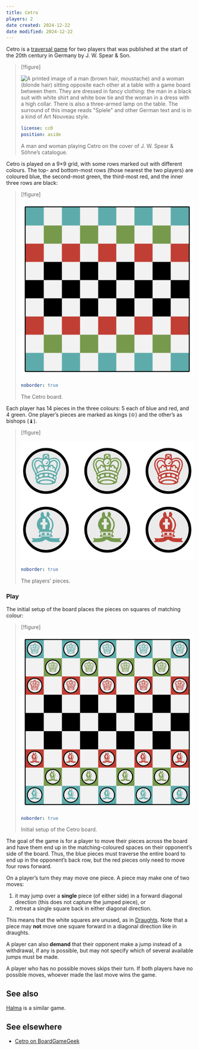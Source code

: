 ```yaml
---
title: Cetro
players: 2
date created: 2024-12-22
date modified: 2024-12-22
---
```


Cetro is a [traversal game](articles/families/traversal-games/traversal-games.md) for two players that was  published at the start of the 20th century in Germany by J. W. Spear & Son.

> [!figure]
>
> ![A printed image of a man (brown hair, moustache) and a woman (blonde hair) sitting opposite each other at a table with a game board between them. They are dressed in fancy clothing: the man in a black suit with white shirt and white bow tie and the woman in a dress with a high collar. There is also a three-armed lamp on the table. The surround of this image reads "Spiele" and other German text and is in a kind of Art Nouveau style.](games/cetro/J.W.Spear.jpg)
>
> ```yaml
> license: cc0
> position: aside
> ```
>
> A man and woman playing Cetro on the cover of J. W. Spear & Söhne’s catalogue.

Cetro is played on a 9×9 grid, with some rows marked out with different colours.
The top- and bottom-most rows (those nearest the two players) are coloured blue,
the second-most green, the third-most red, and the inner three rows are black:

> [!figure]
>
> ![](cetro_board.svg)
>
> ```yaml
> noborder: true
> ```
>
> The Cetro board.

Each player has 14 pieces in the three colours: 5 each of blue and red, and 4
green. One player’s pieces are marked as kings (&#x2654;) and the other’s as
bishops (&#x265D;).

> [!figure]
>
> ![](cetro_pieces.svg)
>
> ```yaml
> noborder: true
> ```
>
> The players’ pieces.

### Play

The initial setup of the board places the pieces on squares of matching colour:

> [!figure]
>
> ![](cetro_setup.svg)
>
> ```yaml
> noborder: true
> ```
>
> Initial setup of the Cetro board.

The goal of the game is for a player to move their pieces across the board and
have them end up in the matching-coloured spaces on their opponent’s side of the
board. Thus, the blue pieces must traverse the entire board to end up in the
opponent’s back row, but the red pieces only need to move four rows forward.

On a player’s turn they may move one piece. A piece may make one of two moves:

1. it may jump over a **single** piece (of either side) in a forward diagonal
   direction (this does not capture the jumped piece), or
2. retreat a single square back in either diagonal direction.

This means that the white squares are unused, as in [Draughts](games/draughts/draughts.md). Note that a piece may **not** move one square forward in a diagonal direction like in draughts.

A player can also **demand** that their opponent make a jump instead of a withdrawal, if any is possible, but may not specify which of several available jumps must be made.

A player who has no possible moves skips their turn. If both players have no possible moves, whoever made the last move wins the game.

## See also

[Halma](games/halma/halma.md) is a similar game.

## See elsewhere

* [Cetro on BoardGameGeek](https://boardgamegeek.com/boardgame/237239/cetro)
